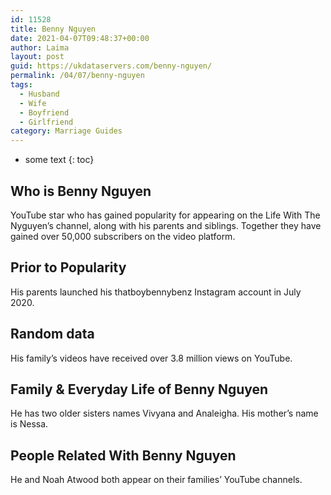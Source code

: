 ```yaml
---
id: 11528
title: Benny Nguyen
date: 2021-04-07T09:48:37+00:00
author: Laima
layout: post
guid: https://ukdataservers.com/benny-nguyen/
permalink: /04/07/benny-nguyen
tags:
  - Husband
  - Wife
  - Boyfriend
  - Girlfriend
category: Marriage Guides
---
```


* some text
{: toc}


## Who is Benny Nguyen
                  
                  
                  
YouTube star who has gained popularity for appearing on the Life With The Nyguyen&#8217;s channel, along with his parents and siblings. Together they have gained over 50,000 subscribers on the video platform. 
                  
              
            
              
            
                
                
                
## Prior to Popularity
                  
                  
                  
His parents launched his thatboybennybenz Instagram account in July 2020. 
                  
              
            
              
            
                
                
                
## Random data
                  
                  
                  
His family&#8217;s videos have received over 3.8 million views on YouTube. 
                  
              
            
              
            
                
                
                
## Family & Everyday Life of Benny Nguyen
                  
                  
                  
He has two older sisters names Vivyana and Analeigha. His mother&#8217;s name is Nessa. 
                  
              
            
              
            
                
                
                
## People Related With Benny Nguyen
                  
                  
                  
He and Noah Atwood both appear on their families&#8217; YouTube channels. 
                  
              
            
              
            
                
              
            
              
              
            
            
              
            
          
          
          